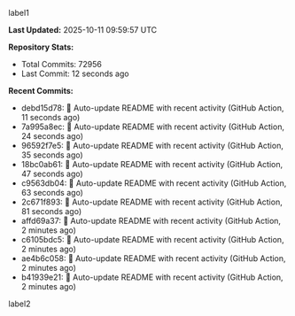 
label1 
<!-- ACTIVITY_START -->
**Last Updated:** 2025-10-11 09:59:57 UTC

**Repository Stats:**
- Total Commits: 72956
- Last Commit: 12 seconds ago

**Recent Commits:**
- debd15d78: 🤖 Auto-update README with recent activity (GitHub Action, 11 seconds ago)
- 7a995a8ec: 🤖 Auto-update README with recent activity (GitHub Action, 24 seconds ago)
- 96592f7e5: 🤖 Auto-update README with recent activity (GitHub Action, 35 seconds ago)
- 18bc0ab61: 🤖 Auto-update README with recent activity (GitHub Action, 47 seconds ago)
- c9563db04: 🤖 Auto-update README with recent activity (GitHub Action, 63 seconds ago)
- 2c671f893: 🤖 Auto-update README with recent activity (GitHub Action, 81 seconds ago)
- affd69a37: 🤖 Auto-update README with recent activity (GitHub Action, 2 minutes ago)
- c6105bdc5: 🤖 Auto-update README with recent activity (GitHub Action, 2 minutes ago)
- ae4b6c058: 🤖 Auto-update README with recent activity (GitHub Action, 2 minutes ago)
- b41939e21: 🤖 Auto-update README with recent activity (GitHub Action, 2 minutes ago)
<!-- ACTIVITY_END -->

label2
